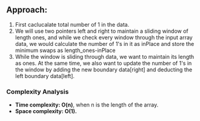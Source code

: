 ## Approach:
1. First caclucalate total number of 1 in the data.
2. We will use two pointers left and right to maintain a sliding window of length ones, and while we check every window through the input array data, we would calculate the number of 1's in it as inPlace and store the minimum swaps as length_ones-inPlace
3. While the window is sliding through data, we want to maintain its length as ones. At the same time, we also want to update the number of 1's in the window by adding the new boundary data[right] and deducting the left boundary data[left].
​
### Complexity Analysis
* **Time complexity: O(n)**, when n is the length of the array.
* **Space complexity: O(1).**